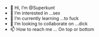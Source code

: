 - 👋 Hi, I’m @Superkunt
- 👀 I’m interested in ...sex
- 🌱 I’m currently learning ...to fuck
- 💞️ I’m looking to collaborate on ...dick
- 📫 How to reach me ...
On top or bottom
<!---
Superkunt/Superkunt is a ✨ special ✨ repository because its `README.md` (this file) appears on your GitHub profile.
You can click the Preview link to take a look at your changes.
--->
